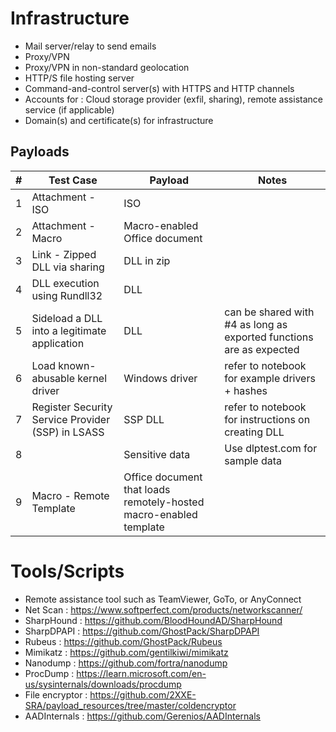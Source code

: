 # Infrastructure

- Mail server/relay to send emails
- Proxy/VPN 
- Proxy/VPN in non-standard geolocation
- HTTP/S file hosting server 
- Command-and-control server(s) with HTTPS and HTTP channels
- Accounts for : Cloud storage provider (exfil, sharing), remote assistance service (if applicable)
- Domain(s) and certificate(s) for infrastructure

## Payloads

|#|Test Case|Payload|Notes|
|---|---|---|---|
|1|Attachment - ISO|ISO||
|2|Attachment - Macro|Macro-enabled Office document||
|3|Link - Zipped DLL via sharing|DLL in zip||
|4|DLL execution using Rundll32|DLL||
|5|Sideload a DLL into a legitimate application|DLL|can be shared with #4 as long as exported functions are as expected|
|6|Load known-abusable kernel driver|Windows driver|refer to notebook for example drivers + hashes|
|7|Register Security Service Provider (SSP) in LSASS|SSP DLL|refer to notebook for instructions on creating DLL|
|8|<Exfiltration>|Sensitive data|Use dlptest.com for sample data|
|9|Macro - Remote Template|Office document that loads remotely-hosted macro-enabled template||


# Tools/Scripts

- Remote assistance tool such as TeamViewer, GoTo, or AnyConnect
- Net Scan : https://www.softperfect.com/products/networkscanner/
- SharpHound : https://github.com/BloodHoundAD/SharpHound
- SharpDPAPI : https://github.com/GhostPack/SharpDPAPI
- Rubeus : https://github.com/GhostPack/Rubeus
- Mimikatz : https://github.com/gentilkiwi/mimikatz
- Nanodump : https://github.com/fortra/nanodump
- ProcDump : https://learn.microsoft.com/en-us/sysinternals/downloads/procdump
- File encryptor : https://github.com/2XXE-SRA/payload_resources/tree/master/coldencryptor
- AADInternals : https://github.com/Gerenios/AADInternals

